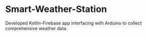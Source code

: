# Smart-Weather-Station
Developed Kotlin-Firebase app interfacing with Arduino to collect comprehensive weather data.
